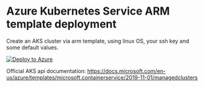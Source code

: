# Azure Kubernetes Service ARM template deployment #

Create an AKS cluster via arm template, using linux OS, your ssh key and some default values.

[![Deploy to Azure](https://azurecomcdn.azureedge.net/mediahandler/acomblog/media/Default/blog/deploybutton.png)](https://azuredeploy.net/)


Official AKS api documentation: https://docs.microsoft.com/en-us/azure/templates/microsoft.containerservice/2019-11-01/managedclusters